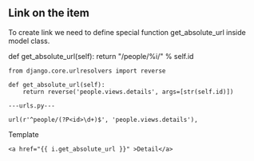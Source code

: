 ## Link on the item

To create link we need to define special 
function get_absolute_url inside model class.

   def get_absolute_url(self):
        return "/people/%i/" % self.id


    from django.core.urlresolvers import reverse

    def get_absolute_url(self):
        return reverse('people.views.details', args=[str(self.id)])

    ---urls.py---        

    url(r'^people/(?P<id>\d+)$', 'people.views.details'),


Template

    <a href="{{ i.get_absolute_url }}" >Detail</a>
